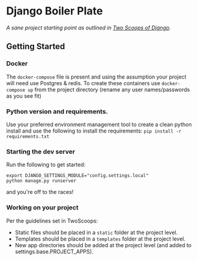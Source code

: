 # Django Boiler Plate

_A sane project starting point as outlined in [Two Scoops of Django](https://www.twoscoopspress.com/)._

## Getting Started

### Docker

The `docker-compose` file is present and using the assumption your project will need use Postgres & redis. To create these containers use `docker-compose up` from the project directory (rename any user names/passwords as you see fit)

### Python version and requirements.

Use your preferred environment management tool to create a clean python install and use the following to install the requirements: `pip install -r requirements.txt`

### Starting the dev server

Run the following to get started:
```commandline
export DJANGO_SETTINGS_MODULE="config.settings.local"
python manage.py runserver
```
and you're off to the races!

### Working on your project
Per the guidelines set in TwoScoops:
  * Static files should be placed in a `static` folder at the project level.
  * Templates should be placed in a `templates` folder at the project level.
  * New app directories should be added at the project level (and added to settings.base.PROJECT_APPS).
